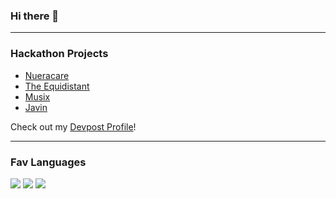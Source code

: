 ### Hi there 👋

<hr />

### Hackathon Projects

- [Nueracare](https://github.com/Neuracare)
- [The Equidistant](https://github.com/TheEquidistantProject)
- [Musix](https://devpost.com/software/musix)
- [Javin](https://devpost.com/software/javin)

Check out my [Devpost Profile](https://devpost.com/ShlokDesai33)!

<hr />

### Fav Languages

<p items="center">

<img src="https://img.shields.io/badge/Python-3776AB?style=for-the-badge&logo=python&logoColor=white" />
<img src="https://img.shields.io/badge/JavaScript-F7DF1E?style=for-the-badge&logo=javascript&logoColor=black"/>
<img src="https://img.shields.io/badge/Java-ED8B00?style=for-the-badge&logo=java&logoColor=white"/>

</p>
